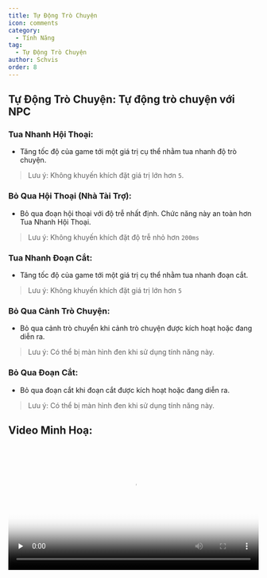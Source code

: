 ```yaml
---
title: Tự Động Trò Chuyện
icon: comments
category:
  - Tính Năng
tag:
  - Tự Động Trò Chuyện
author: Schvis
order: 8
---
```


## Tự Động Trò Chuyện: Tự động trò chuyện với NPC
### Tua Nhanh Hội Thoại:
- Tăng tốc độ của game tới một giá trị cụ thể nhằm tua nhanh độ trò chuyện.
> Lưu ý: Không khuyến khích đặt giá trị lớn hơn `5`.
### Bỏ Qua Hội Thoại (Nhà Tài Trợ): 
- Bỏ qua đoạn hội thoại với độ trễ nhất định. Chức năng này an toàn hơn Tua Nhanh Hội Thoại.
> Lưu ý: Không khuyến khích đặt độ trễ nhỏ hơn `200ms`
### Tua Nhanh Đoạn Cắt:
- Tăng tốc độ của game tới một giá trị cụ thể nhằm tua nhanh đoạn cắt.
> Lưu ý: Không khuyến khích đặt giá trị lớn hơn `5`
### Bỏ Qua Cảnh Trò Chuyện:
- Bỏ qua cảnh trò chuyển khi cảnh trò chuyện được kích hoạt hoặc đang diễn ra.
> Lưu ý: Có thể bị màn hình đen khi sử dụng tính năng này.
### Bỏ Qua Đoạn Cắt:
- Bỏ qua đoạn cắt khi đoạn cắt được kích hoạt hoặc đang diễn ra.
> Lưu ý: Có thể bị màn hình đen khi sử dụng tính năng này.

## Video Minh Hoạ:

<video controls preload="none" width="100%" poster="https://nextcloud.atruicardona.xyz/s/7ceaQqesRBQcqxr/preview"><source src="https://nextcloud.atruicardona.xyz/s/7ceaQqesRBQcqxr/download" type="video/mp4"></video>

